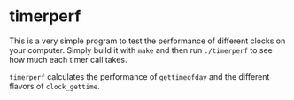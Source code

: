 timerperf
=========

This is a very simple program to test the performance of different
clocks on your computer. Simply build it with `make` and then run
`./timerperf` to see how much each timer call takes.

`timerperf` calculates the performance of `gettimeofday` and the
different flavors of `clock_gettime`.
